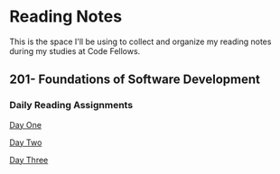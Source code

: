 # Reading Notes

This is the space I'll be using to collect and organize my reading notes during my studies at Code Fellows.

## 201- Foundations of Software Development

### Daily Reading Assignments

[Day One](class-01.md)

[Day Two](class-02.md)

[Day Three](class-03.md)




